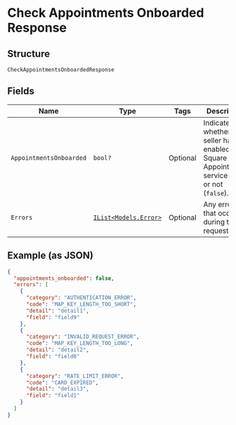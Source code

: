 
# Check Appointments Onboarded Response

## Structure

`CheckAppointmentsOnboardedResponse`

## Fields

| Name | Type | Tags | Description |
|  --- | --- | --- | --- |
| `AppointmentsOnboarded` | `bool?` | Optional | Indicates whether the seller has enabled the Square Appointments service (`true`) or not (`false`). |
| `Errors` | [`IList<Models.Error>`](/doc/models/error.md) | Optional | Any errors that occurred during the request. |

## Example (as JSON)

```json
{
  "appointments_onboarded": false,
  "errors": [
    {
      "category": "AUTHENTICATION_ERROR",
      "code": "MAP_KEY_LENGTH_TOO_SHORT",
      "detail": "detail1",
      "field": "field9"
    },
    {
      "category": "INVALID_REQUEST_ERROR",
      "code": "MAP_KEY_LENGTH_TOO_LONG",
      "detail": "detail2",
      "field": "field0"
    },
    {
      "category": "RATE_LIMIT_ERROR",
      "code": "CARD_EXPIRED",
      "detail": "detail3",
      "field": "field1"
    }
  ]
}
```

